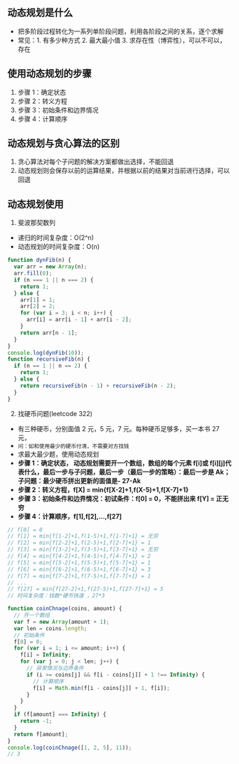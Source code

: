 ## 动态规划是什么

- 把多阶段过程转化为一系列单阶段问题，利用各阶段之间的关系，逐个求解
- 常见：1. 有多少种方式 2. 最大最小值 3. 求存在性（博弈性），可以不可以，存在

## 使用动态规划的步骤

1.  步骤 1：确定状态
2.  步骤 2：转义方程
3.  步骤 3：初始条件和边界情况
4.  步骤 4：计算顺序

## 动态规划与贪心算法的区别

1. 贪心算法对每个子问题的解决方案都做出选择，不能回退
2. 动态规划则会保存以前的运算结果，并根据以前的结果对当前进行选择，可以回退

## 动态规划使用

1. 斐波那契数列

- 递归的时间复杂度：O(2^n)
- 动态规划的时间复杂度：O(n)

```js
function dynFib(n) {
  var arr = new Array(n);
  arr.fill(0);
  if (n === 1 || n === 2) {
    return 1;
  } else {
    arr[1] = 1;
    arr[2] = 2;
    for (var i = 3; i < n; i++) {
      arr[i] = arr[i - 1] + arr[i - 2];
    }
    return arr[n - 1];
  }
}
console.log(dynFib(10));
function recursiveFib(n) {
  if (n == 1 || n == 2) {
    return 1;
  } else {
    return recursiveFib(n - 1) + recursiveFib(n - 2);
  }
}
```

2. 找硬币问题(leetcode 322)

- 有三种硬币，分别面值 2 元，5 元，7 元。每种硬币足够多，买一本书 27 元，
- `问：如和使用最少的硬币付清，不需要对方找钱`
- 求最大最少题，使用动态规划
- **步骤 1：确定状态， 动态规划需要开一个数组，数组的每个元素 f[i]或 f[i][j]代表什么，最后一步与子问题，最后一步（最后一步的策略）：最后一步是 Ak；子问题：最少硬币拼出更新的面值是- 27-Ak**
- **步骤 2：转义方程，f[X] = min{f[X-2]+1,f(X-5)+1,f[X-7]+1}**
- **步骤 3：初始条件和边界情况：初试条件：f[0] = 0，不能拼出来 f[Y] = 正无穷**
- **步骤 4：计算顺序，f[1],f[2],...,f[27]**

```js
// f[0] = 0
// f[1] = min{f[1-2]+1,f(1-5)+1,f[1-7]+1} = 无穷
// f[2] = min{f[2-2]+1,f(2-5)+1,f[2-7]+1} = 1
// f[3] = min{f[3-2]+1,f(3-5)+1,f[3-7]+1} = 无穷
// f[4] = min{f[4-2]+1,f(4-5)+1,f[4-7]+1} = 2
// f[5] = min{f[5-2]+1,f(5-5)+1,f[5-7]+1} = 1
// f[6] = min{f[6-2]+1,f(6-5)+1,f[6-7]+1} = 3
// f[7] = min{f[7-2]+1,f(7-5)+1,f[7-7]+1} = 1
// ...
// f[27] = min{f[27-2]+1,f(27-5)+1,f[27-7]+1} = 5
// 时间复杂度：钱数*硬币快速 ，27*3

function coinChnage(coins, amount) {
  // 开一个数组
  var f = new Array(amount + 1);
  var len = coins.length;
  // 初始条件
  f[0] = 0;
  for (var i = 1; i <= amount; i++) {
    f[i] = Infinity;
    for (var j = 0; j < len; j++) {
      // 异常情况与边界条件
      if (i >= coins[j] && f[i - coins[j]] + 1 !== Infinity) {
        // 计算顺序
        f[i] = Math.min(f[i - coins[j]] + 1, f[i]);
      }
    }
  }
  if (f[amount] === Infinity) {
    return -1;
  }
  return f[amount];
}
console.log(coinChnage([1, 2, 5], 11));
// 3
```
